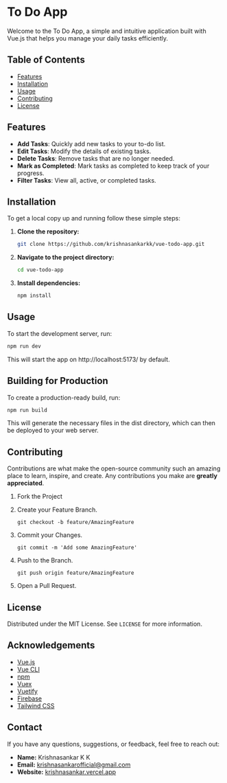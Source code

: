 # To Do App

Welcome to the To Do App, a simple and intuitive application built with Vue.js that helps you manage your daily tasks efficiently.

## Table of Contents

- [Features](#features)
- [Installation](#installation)
- [Usage](#usage)
- [Contributing](#contributing)
- [License](#license)

## Features

- **Add Tasks**: Quickly add new tasks to your to-do list.
- **Edit Tasks**: Modify the details of existing tasks.
- **Delete Tasks**: Remove tasks that are no longer needed.
- **Mark as Completed**: Mark tasks as completed to keep track of your progress.
- **Filter Tasks**: View all, active, or completed tasks.

## Installation

To get a local copy up and running follow these simple steps:

1. **Clone the repository:**

    ```bash
    git clone https://github.com/krishnasankarkk/vue-todo-app.git
    ```

2. **Navigate to the project directory:**

    ```bash
    cd vue-todo-app
    ```

3. **Install dependencies:**

    ```bash
    npm install
    ```

## Usage

To start the development server, run:

```bash
npm run dev
```
This will start the app on http://localhost:5173/ by default.

## Building for Production

To create a production-ready build, run:

```bash
npm run build
```
This will generate the necessary files in the dist directory, which can then be deployed to your web server.

## Contributing

Contributions are what make the open-source community such an amazing place to learn, inspire, and create. Any contributions you make are **greatly appreciated**.

1. Fork the Project
2. Create your Feature Branch.
   
   ```
   git checkout -b feature/AmazingFeature
   ```
3. Commit your Changes.
   
   ```
   git commit -m 'Add some AmazingFeature'
   ```
4. Push to the Branch.
   
   ```
   git push origin feature/AmazingFeature
   ```
5. Open a Pull Request.

## License

Distributed under the MIT License. See `LICENSE` for more information.

## Acknowledgements

- [Vue.js](https://vuejs.org/)
- [Vue CLI](https://cli.vuejs.org/)
- [npm](https://www.npmjs.com/)
- [Vuex](https://vuex.vuejs.org/)
- [Vuetify](https://vuetifyjs.com/en/)
- [Firebase](https://firebase.google.com/)
- [Tailwind CSS](https://tailwindcss.com/)

## Contact

If you have any questions, suggestions, or feedback, feel free to reach out:

- **Name:** Krishnasankar K K
- **Email:** [krishnasankarofficial@gmail.com](mailto:krishnasankarofficial@gmail.com)
- **Website:** [krishnasankar.vercel.app](https://krishnasankar.vercel.app)

